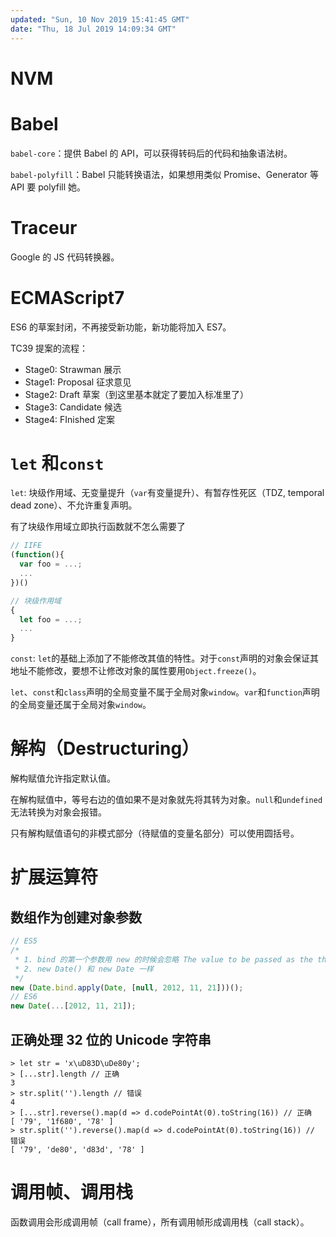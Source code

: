 ```yaml
---
updated: "Sun, 10 Nov 2019 15:41:45 GMT"
date: "Thu, 18 Jul 2019 14:09:34 GMT"
---
```


# NVM

# Babel

`babel-core`：提供 Babel 的 API，可以获得转码后的代码和抽象语法树。

`babel-polyfill`：Babel 只能转换语法，如果想用类似 Promise、Generator 等 API 要 polyfill 她。

# Traceur

Google 的 JS 代码转换器。

# ECMAScript7

ES6 的草案封闭，不再接受新功能，新功能将加入 ES7。

TC39 提案的流程：

- Stage0: Strawman 展示
- Stage1: Proposal 征求意见
- Stage2: Draft 草案（到这里基本就定了要加入标准里了）
- Stage3: Candidate 候选
- Stage4: FInished 定案

# `let` 和`const`

`let`: 块级作用域、无变量提升（`var`有变量提升）、有暂存性死区（TDZ, temporal dead zone）、不允许重复声明。

有了块级作用域立即执行函数就不怎么需要了

```js
// IIFE
(function(){
  var foo = ...;
  ...
})()

// 块级作用域
{
  let foo = ...;
  ...
}
```

`const`: `let`的基础上添加了不能修改其值的特性。对于`const`声明的对象会保证其地址不能修改，要想不让修改对象的属性要用`Object.freeze()`。

`let`、`const`和`class`声明的全局变量不属于全局对象`window`。`var`和`function`声明的全局变量还属于全局对象`window`。

# 解构（Destructuring）

解构赋值允许指定默认值。

在解构赋值中，等号右边的值如果不是对象就先将其转为对象。`null`和`undefined`无法转换为对象会报错。

只有解构赋值语句的非模式部分（待赋值的变量名部分）可以使用圆括号。

# 扩展运算符

## 数组作为创建对象参数

```js
// ES5
/*
 * 1. bind 的第一个参数用 new 的时候会忽略 The value to be passed as the this parameter to the target function when the bound function is called. The value is ignored if the bound function is constructed using the new operator.
 * 2. new Date() 和 new Date 一样
 */
new (Date.bind.apply(Date, [null, 2012, 11, 21]))();
// ES6
new Date(...[2012, 11, 21]);
```

## 正确处理 32 位的 Unicode 字符串

```node
> let str = 'x\uD83D\uDe80y';
> [...str].length // 正确
3
> str.split('').length // 错误
4
> [...str].reverse().map(d => d.codePointAt(0).toString(16)) // 正确
[ '79', '1f680', '78' ]
> str.split('').reverse().map(d => d.codePointAt(0).toString(16)) // 错误
[ '79', 'de80', 'd83d', '78' ]
```

# 调用帧、调用栈

函数调用会形成调用帧（call frame），所有调用帧形成调用栈（call stack）。
